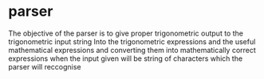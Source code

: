 # parser
The objective of the parser is to give proper trigonometric output to the trigonometric input string 
Into the trigonometric expressions and the useful mathematical expressions and converting them into mathematically correct expressions when the input given will be string of characters which the parser will reccognise
